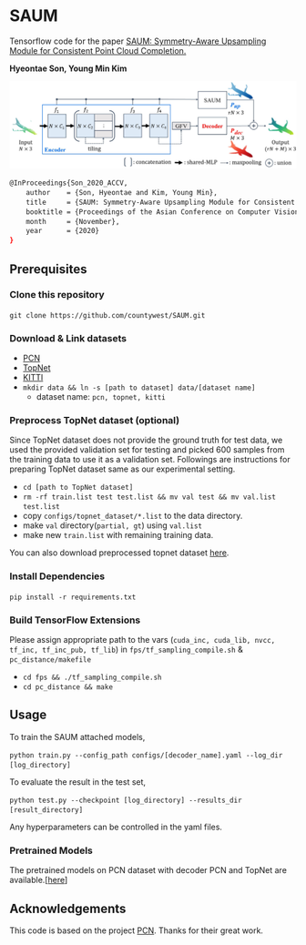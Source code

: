 # SAUM
Tensorflow code for the paper [SAUM: Symmetry-Aware Upsampling Module
for Consistent Point Cloud Completion.](https://openaccess.thecvf.com/content/ACCV2020/papers/Son_SAUM_Symmetry-Aware_Upsampling_Module_for_Consistent_Point_Cloud_Completion_ACCV_2020_paper.pdf)

**Hyeontae Son, Young Min Kim**

![architecture](./imgs/architecture.JPG)

```bash
@InProceedings{Son_2020_ACCV,
    author    = {Son, Hyeontae and Kim, Young Min},
    title     = {SAUM: Symmetry-Aware Upsampling Module for Consistent Point Cloud Completion},
    booktitle = {Proceedings of the Asian Conference on Computer Vision (ACCV)},
    month     = {November},
    year      = {2020}
}
```

## Prerequisites
### Clone this repository
```git clone https://github.com/countywest/SAUM.git```

### Download & Link datasets
  - [PCN](https://drive.google.com/drive/folders/1P_W1tz5Q4ZLapUifuOE4rFAZp6L1XTJz)
  - [TopNet](http://download.cs.stanford.edu/downloads/completion3d/dataset2019.zip)
  - [KITTI](https://drive.google.com/drive/folders/1fSu0_huWhticAlzLh3Ejpg8zxzqO1z-F)
  - ```mkdir data && ln -s [path to dataset] data/[dataset name]```
    - dataset name: ```pcn, topnet, kitti```

### Preprocess TopNet dataset (optional)
Since TopNet dataset does not provide the ground
truth for test data, we used the provided validation set for testing and picked 600 samples from the training data to use it as a validation set.
Followings are instructions for preparing TopNet dataset same as our experimental setting.
  - ```cd [path to TopNet dataset]```
  - ```rm -rf train.list test test.list && mv val test && mv val.list test.list```
  - copy ```configs/topnet_dataset/*.list``` to the data directory.
  - make ```val``` directory(```partial, gt```) using ```val.list```
  - make new ```train.list``` with remaining training data.

You can also download preprocessed topnet dataset [here](https://drive.google.com/drive/folders/16QFZuNLLX5ClUVlkiU6j2gt30gCcDJLL?usp=sharing).

### Install Dependencies
```pip install -r requirements.txt```

### Build TensorFlow Extensions
Please assign appropriate path to the vars (```cuda_inc, cuda_lib, nvcc, tf_inc, tf_inc_pub, tf_lib```)
in ```fps/tf_sampling_compile.sh``` & ```pc_distance/makefile```

  - ```cd fps && ./tf_sampling_compile.sh```
  - ```cd pc_distance && make```

## Usage
To train the SAUM attached models,

```python train.py --config_path configs/[decoder_name].yaml --log_dir [log_directory]```

To evaluate the result in the test set,

```python test.py --checkpoint [log_directory] --results_dir [result_directory]```

Any hyperparameters can be controlled in the yaml files.

### Pretrained Models
The pretrained models on PCN dataset with decoder PCN and TopNet are available.[[here](https://drive.google.com/drive/folders/1DMNY7Q3mnkz3UpYptXAH97iT9ysVqQLc?usp=sharing)]

## Acknowledgements
This code is based on the project [PCN](https://github.com/wentaoyuan/pcn). Thanks for their great work.
